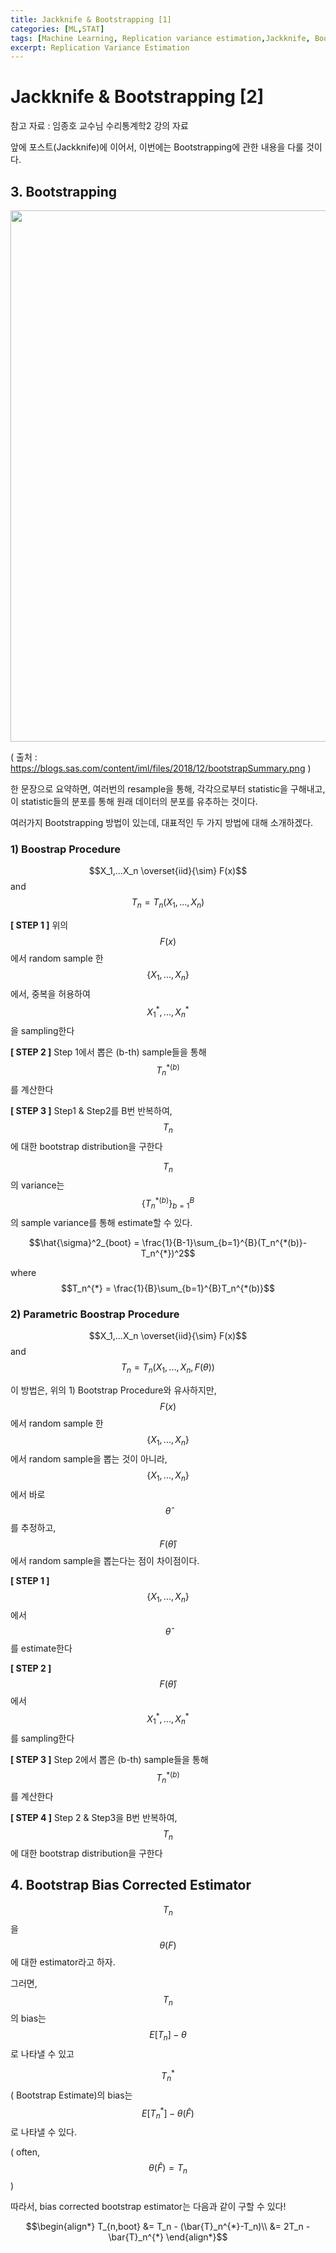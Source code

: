 ```yaml
---
title: Jackknife & Bootstrapping [1]
categories: [ML,STAT]
tags: [Machine Learning, Replication variance estimation,Jackknife, Bootstrapping]
excerpt: Replication Variance Estimation
---
```


<script src="https://cdn.mathjax.org/mathjax/latest/MathJax.js?config=TeX-AMS-MML_HTMLorMML" type="text/javascript"></script>

# Jackknife & Bootstrapping [2]

참고 자료 : 임종호 교수님 수리통계학2 강의 자료

앞에 포스트(Jackknife)에 이어서, 이번에는 Bootstrapping에 관한 내용을 다룰 것이다.



## 3. Bootstrapping

<img src="https://blogs.sas.com/content/iml/files/2018/12/bootstrapSummary.png" width="850" /> <br>

( 출처 :  https://blogs.sas.com/content/iml/files/2018/12/bootstrapSummary.png )

한 문장으로 요약하면, 여러번의 resample을 통해, 각각으로부터 statistic을 구해내고, 이 statistic들의 분포를 통해 원래 데이터의 분포를 유추하는 것이다.



여러가지 Bootstrapping 방법이 있는데, 대표적인 두 가지 방법에 대해 소개하겠다.



### 1) Boostrap Procedure

$$X_1,...X_n \overset{iid}{\sim} F(x)$$ and $$T_n =T_n(X_1,...,X_n)$$

**[ STEP 1 ]** 위의 $$F(x)$$에서 random sample 한 $$\{X_1,...,X_n\}$$ 에서, 
중복을 허용하여 $$X_1^{*},...,X_n^{*}$$을 sampling한다

**[ STEP 2 ]** Step 1에서 뽑은 (b-th) sample들을 통해 $$T_{n}^{*(b)}$$를 계산한다

**[ STEP 3 ]** Step1 & Step2를 B번 반복하여, $$T_n$$에 대한 bootstrap distribution을 구한다



$$T_n$$의 variance는 $$\{T_n^{*(b)}\}_{b=1}^{B}$$의 sample variance를 통해 estimate할 수 있다.



$$\hat{\sigma}^2_{boot} = \frac{1}{B-1}\sum_{b=1}^{B}(T_n^{*(b)}-T_n^{*})^2$$

where $$T_n^{*} = \frac{1}{B}\sum_{b=1}^{B}T_n^{*(b)}$$



### 2) Parametric Boostrap Procedure

$$X_1,...X_n \overset{iid}{\sim} F(x)$$ and $$T_n =T_n(X_1,...,X_n,F(\theta))$$

이 방법은, 위의 1) Bootstrap Procedure와 유사하지만, $$F(x)$$에서 random sample 한 $$\{X_1,...,X_n\}$$ 에서 random sample을 뽑는 것이 아니라, $$\{X_1,...,X_n\}$$에서 바로 $$\hat{\theta}$$ 를 추정하고, $$F(\hat{\theta})$$ 에서 random sample을 뽑는다는 점이 차이점이다.

**[ STEP 1 ]** $$\{X_1,...,X_n\}$$에서 $$\hat{\theta}$$를 estimate한다

**[ STEP 2 ]** $$F(\hat{\theta})$$ 에서 $$X_1^{*},...,X_n^{*}$$를 sampling한다

**[ STEP 3 ]** Step 2에서 뽑은 (b-th) sample들을 통해 $$T_{n}^{*(b)}$$를 계산한다

**[ STEP 4 ]** Step 2 & Step3을 B번 반복하여, $$T_n$$에 대한 bootstrap distribution을 구한다



## 4. Bootstrap Bias Corrected Estimator

$$T_n$$을 $$\theta(F)$$에 대한 estimator라고 하자.

그러면, $$T_n$$의 bias는 $$E[T_n] - \theta$$로 나타낼 수 있고

$$T_{n}^{*}$$ ( Bootstrap Estimate)의 bias는 $$E[T_n^{*}] - \theta(\hat{F})$$로 나타낼 수 있다.



( often, $$\theta(\hat{F}) = T_n$$ )

따라서, bias corrected bootstrap estimator는 다음과 같이 구할 수 있다!

$$\begin{align*}
T_{n,boot} &= T_n - (\bar{T}_n^{*}-T_n)\\
&= 2T_n - \bar{T}_n^{*}
\end{align*}$$









